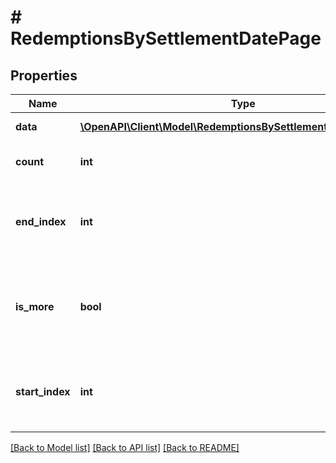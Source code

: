 # # RedemptionsBySettlementDatePage

## Properties

Name | Type | Description | Notes
------------ | ------------- | ------------- | -------------
**data** | [**\OpenAPI\Client\Model\RedemptionsBySettlementDateResponse[]**](RedemptionsBySettlementDateResponse.md) | List of redemptions. | [optional]
**count** | **int** | Number of resources returned. |
**end_index** | **int** | Sort order index of the last resource in the returned array. |
**is_more** | **bool** | A value of &#x60;true&#x60; indicates that more unreturned resources exist. |
**start_index** | **int** | Sort order index of the first resource in the returned array. |

[[Back to Model list]](../../README.md#models) [[Back to API list]](../../README.md#endpoints) [[Back to README]](../../README.md)
